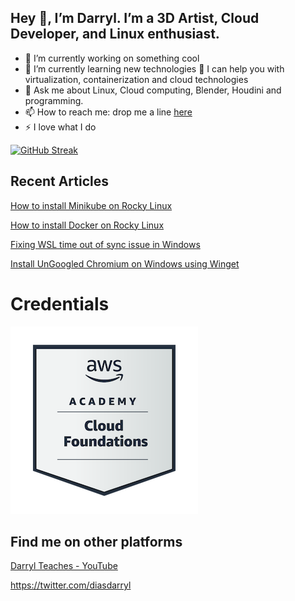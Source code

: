 <!--
**DarrylDias/darryldias** is a ✨ _special_ ✨ repository because its `README.md` (this file) appears on this GitHub profile.

Here are some ideas to get you started:

- 🔭 I’m currently working on something cool
- 🌱 I’m currently learning new technologies
 👯 I’m looking to collaborate on ... 
 🤔 I’m looking for help with ... 
- 💬 Ask me about Linux, game development, Maya and Blender programming.
- 📫 How to reach me: by click [this link](https://darryldias.me/email/)
 ⚡ Fun fact:

-->

## Hey 👋, I’m Darryl. I’m a 3D Artist, Cloud Developer, and Linux enthusiast.

- 🔭 I’m currently working on something cool
- 🌱 I’m currently learning new technologies 
  🤔 I can help you with virtualization, containerization and cloud technologies
- 💬 Ask me about Linux, Cloud computing, Blender, Houdini and programming.
- 📫 How to reach me: drop me a line [here](https://darryldias.me/email/)
- ⚡ I love what I do

[![GitHub Streak](https://streak-stats.demolab.com?user=darryldias&theme=github-light&hide_border=true&date_format=M%20j%5B%2C%20Y%5D)](https://git.io/streak-stats)



## Recent Articles

[How to install Minikube on Rocky Linux](https://darryldias.me/2023/how-to-install-minikube-on-rocky-linux/)

[How to install Docker on Rocky Linux ](https://darryldias.me/2023/how-to-install-docker-on-rocky-linux/)

[Fixing WSL time out of sync issue in Windows](https://darryldias.me/2023/fixing-wsl-time-out-of-sync-issue-in-windows/)

[Install UnGoogled Chromium on Windows using Winget](https://darryldias.me/2023/ungoogled-chromium-on-windows/)



# Credentials
[![AWS Academy Cloud Foundation](/img/aws-academy-graduate-aws-academy-cloud-foundations-300-300.png 'AWS Cloud Foundation Badge')](https://www.credly.com/badges/dea92124-3027-44ff-a39e-6f778b9e0453/public_url)


## Find me on other platforms

[Darryl Teaches - YouTube](https://www.youtube.com/@DarrylTeaches)

https://twitter.com/diasdarryl
